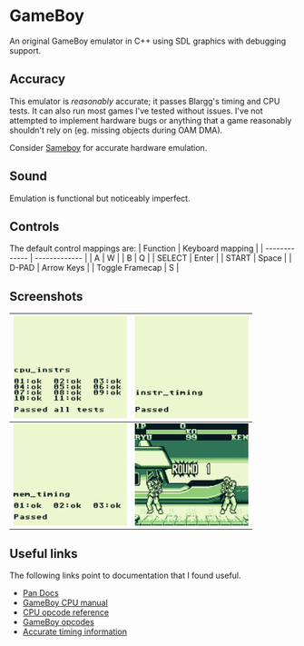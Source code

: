 # GameBoy
An original GameBoy emulator in C++ using SDL graphics with debugging support.

## Accuracy

This emulator is *reasonably* accurate; it passes Blargg's timing and CPU tests. It can also run most games I've tested without issues.
I've not attempted to implement hardware bugs or anything that a game reasonably shouldn't rely on (eg. missing objects during OAM DMA).

Consider [Sameboy](https://sameboy.github.io/) for accurate hardware emulation.

## Sound

Emulation is functional but noticeably imperfect.

## Controls

The default control mappings are:
| Function | Keyboard mapping |
| ------------- | ------------- |
| A | W |
| B | Q |
| SELECT | Enter |
| START | Space |
| D-PAD | Arrow Keys |
| Toggle Framecap | S |

## Screenshots
<img src="./screenshots/CPU_INSTRS.png" alt="Passes Blargg's CPU Instructions test" width="200"/>|<img src="./screenshots/INSTR_TIMING.png" alt="Passes Blargg's Instruction timing test" width="200"/>
| ------------- | ------------- |
<img src="./screenshots/MEM_TIMING.png" alt="Passes Blargg's Memory timing test" width="200"/>|<img src="./screenshots/STREET_FIGHTER.png" alt="Runs Street Fighter 2" width="200"/>

## Useful links

The following links point to documentation that I found useful.
- [Pan Docs](http://bgb.bircd.org/pandocs.htm)
- [GameBoy CPU manual](http://marc.rawer.de/Gameboy/Docs/GBCPUman.pdf)
- [CPU opcode reference](https://rednex.github.io/rgbds/gbz80.7.html)
- [GameBoy opcodes](https://pastraiser.com/cpu/gameboy/gameboy_opcodes.html)
- [Accurate timing information](https://github.com/AntonioND/giibiiadvance/blob/master/docs/TCAGBD.pdf)


